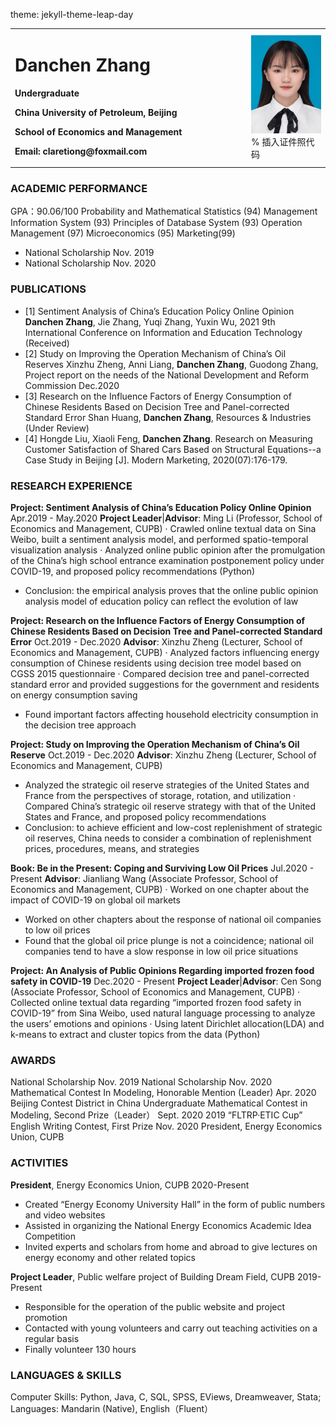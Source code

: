 theme: jekyll-theme-leap-day
<table border="0">
  <tr>
    <td width="75%">
      <h1>Danchen Zhang</h1>
      <p><b>Undergraduate</b></p>
      <p><b>China University of Petroleum, Beijing</b></p>
      <p><b>School of Economics and Management</b></p>
      <p><b>Email: claretiong@foxmail.com</b></p>
    </td>
    <td width="25%">
      <img src="/zhengjianzhao.jpg" width="100%">      % 插入证件照代码
    </td>
  </tr>
</table>

### ACADEMIC PERFORMANCE
  GPA：90.06/100   Probability and Mathematical Statistics (94)  Management Information System (93) 
  Principles of Database System (93)  Operation Management (97)  Microeconomics (95)  Marketing(99)
- National Scholarship                                                               Nov. 2019
- National Scholarship                                                               Nov. 2020

### PUBLICATIONS
- [1]	Sentiment Analysis of China’s Education Policy Online Opinion
  **Danchen Zhang**, Jie Zhang, Yuqi Zhang, Yuxin Wu, 2021 9th International Conference on Information and     Education Technology (Received)
- [2]	Study on Improving the Operation Mechanism of China’s Oil Reserves
  Xinzhu Zheng, Anni Liang, **Danchen Zhang**, Guodong Zhang, Project report on the needs of the National Development and Reform Commission Dec.2020
- [3]	Research on the Influence Factors of Energy Consumption of Chinese Residents Based on Decision Tree and Panel-corrected Standard Error
  Shan Huang, **Danchen Zhang**, Resources & Industries (Under Review)
- [4]	Hongde Liu, Xiaoli Feng, **Danchen Zhang**. Research on Measuring Customer Satisfaction of Shared Cars Based on Structural Equations--a Case Study in Beijing [J]. Modern Marketing, 2020(07):176-179. 

### RESEARCH EXPERIENCE  
**Project: Sentiment Analysis of China’s Education Policy Online Opinion**     Apr.2019 - May.2020
  **Project Leader**|**Advisor**: Ming Li (Professor, School of Economics and Management, CUPB)
· Crawled online textual data on Sina Weibo, built a sentiment analysis model, and performed spatio-temporal visualization analysis
· Analyzed online public opinion after the promulgation of the China’s high school entrance examination postponement policy under COVID-19, and proposed policy recommendations (Python)
- Conclusion: the empirical analysis proves that the online public opinion analysis model of education policy can reflect the evolution of law

**Project: Research on the Influence Factors of Energy Consumption of Chinese Residents Based on Decision Tree and Panel-corrected Standard Error**                                        Oct.2019 - Dec.2020
  **Advisor**: Xinzhu Zheng (Lecturer, School of Economics and Management, CUPB)
· Analyzed factors influencing energy consumption of Chinese residents using decision tree model based on CGSS 2015 questionnaire
· Compared decision tree and panel-corrected standard error and provided suggestions for the government and residents on energy consumption saving
- Found important factors affecting household electricity consumption in the decision tree approach

**Project: Study on Improving the Operation Mechanism of China’s Oil Reserve**   Oct.2019 - Dec.2020
   **Advisor**: Xinzhu Zheng (Lecturer, School of Economics and Management, CUPB)
- Analyzed the strategic oil reserve strategies of the United States and France from the perspectives of storage, rotation, and utilization
· Compared China’s strategic oil reserve strategy with that of the United States and France, and proposed policy recommendations
- Conclusion: to achieve efficient and low-cost replenishment of strategic oil reserves, China needs to consider a combination of replenishment prices, procedures, means, and strategies
   
**Book: Be in the Present: Coping and Surviving Low Oil Prices**                  Jul.2020 - Present
  **Advisor**: Jianliang Wang (Associate Professor, School of Economics and Management, CUPB)
· Worked on one chapter about the impact of COVID-19 on global oil markets
- Worked on other chapters about the response of national oil companies to low oil prices
- Found that the global oil price plunge is not a coincidence; national oil companies tend to have a slow response in low oil price situations

**Project: An Analysis of Public Opinions Regarding imported frozen food safety in COVID-19**  Dec.2020 - Present
  **Project Leader**|**Advisor**: Cen Song (Associate Professor, School of Economics and Management, CUPB)
· Collected online textual data regarding “imported frozen food safety in COVID-19” from Sina Weibo, used natural language processing to analyze the users’ emotions and opinions
· Using latent Dirichlet allocation(LDA) and k-means to extract and cluster topics from the data (Python)

### AWARDS
  National Scholarship                                                                                      Nov. 2019
  National Scholarship                                                                                      Nov. 2020
  Mathematical Contest In Modeling, Honorable Mention (Leader)                                              Apr. 2020
  Beijing Contest District in China Undergraduate Mathematical Contest in Modeling, Second Prize（Leader）  Sept. 2020 
  2019 “FLTRP·ETIC Cup” English Writing Contest, First Prize                                                Nov. 2020
  President, Energy Economics Union, CUPB 

### ACTIVITIES
**President**, Energy Economics Union, CUPB                                       2020-Present
- Created “Energy Economy University Hall” in the form of public numbers and video websites
- Assisted in organizing the National Energy Economics Academic Idea Competition
- Invited experts and scholars from home and abroad to give lectures on energy economy and other related topics

**Project Leader**, Public welfare project of Building Dream Field, CUPB                 2019-Present
- Responsible for the operation of the public website and project promotion 
- Contacted with young volunteers and carry out teaching activities on a regular basis
- Finally volunteer 130 hours

### LANGUAGES & SKILLS   
   Computer Skills: Python, Java, C, SQL, SPSS, EViews, Dreamweaver, Stata;
   Languages: Mandarin (Native), English（Fluent）
